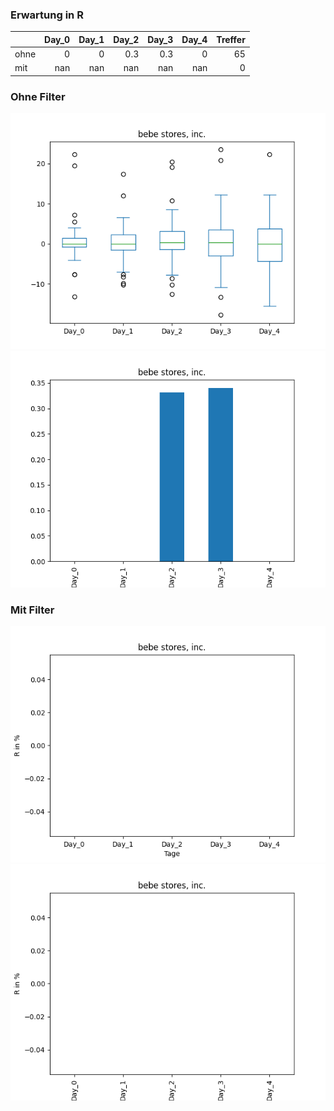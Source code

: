 ### Erwartung in R
|      |   Day_0 |   Day_1 |   Day_2 |   Day_3 |   Day_4 |   Treffer |
|:-----|--------:|--------:|--------:|--------:|--------:|----------:|
| ohne |       0 |       0 |     0.3 |     0.3 |       0 |        65 |
| mit  |     nan |     nan |   nan   |   nan   |     nan |         0 |

### Ohne Filter
![image info](./data/BEBE_box_all.png)
![image info](./data/BEBE_median_all.png)

### Mit Filter
![image info](./data/BEBE_box_filtered.png)
![image info](./data/BEBE_median_filtered.png)